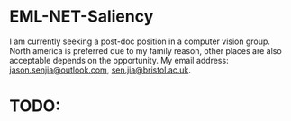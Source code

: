 # EML-NET-Saliency
I am currently seeking a post-doc position in a computer vision group. North america is preferred due to my family reason, other places are also acceptable depends on the opportunity. My email address: jason.senjia@outlook.com, sen.jia@bristol.ac.uk.

# TODO:
